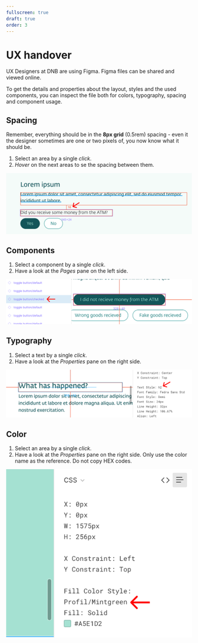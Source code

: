 ```yaml
---
fullscreen: true
draft: true
order: 3
---
```


<Intro>

# UX handover

UX Designers at DNB are using Figma. Figma files can be shared and viewed online.

To get the details and properties about the layout, styles and the used components, you can inspect the file both for colors, typography, spacing and component usage.

## Spacing

Remember, everything should be in the **8px grid** (0.5rem) spacing - even it the designer sometimes are one or two pixels of, you now know what it should be.

1. Select an area by a single _click_.
2. _Hover_ on the next areas to se the spacing between them.

![What spacing is used](./assets/ux-handover-spacing.png)

## Components

1. Select a component by a single _click_.
2. Have a look at the _Pages_ pane on the left side.

![What component is used](./assets/ux-handover-component.png)

## Typography

1. Select a text by a single _click_.
2. Have a look at the _Properties_ pane on the right side.

![What typography is used](./assets/ux-handover-typography.png)

## Color

1. Select an area by a single _click_.
2. Have a look at the _Properties_ pane on the right side. Only use the color name as the reference. Do not copy HEX codes.

![What color is uses](./assets/ux-handover-color.png)

<IntroFooter href="/uilib/intro/05-eufemia-for-developers" text="Next - Eufemia for Developers" />

</Intro>
